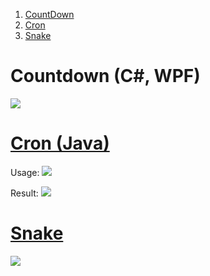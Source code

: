  1. [CountDown](#Countdown (C#, WPF))
 2. [Cron](#Cron (Java))
 3. [Snake](#Snake)

# Countdown (C#, WPF)

![](https://r96922081.github.io/images/countdown1.png)

# [Cron (Java)](https://github.com/r96922081/Toy-Projects/tree/main/Cron)

Usage: 
![](https://r96922081.github.io/images/cron1.png)

Result:
![](https://r96922081.github.io/images/cron2.png)


# [Snake](https://github.com/r96922081/Toy-Projects/tree/main/SnakeGame)
![](https://r96922081.github.io/images/snake.png)

